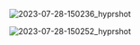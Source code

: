 ![2023-07-28-150236_hyprshot](https://github.com/ozcaneren/portfolio-site-template/assets/100240225/b478562c-3de0-4cce-84f6-6f9d09286f33)


![2023-07-28-150252_hyprshot](https://github.com/ozcaneren/portfolio-site-template/assets/100240225/4db8efb2-a49a-4ad5-aea8-c58834f193e6)
